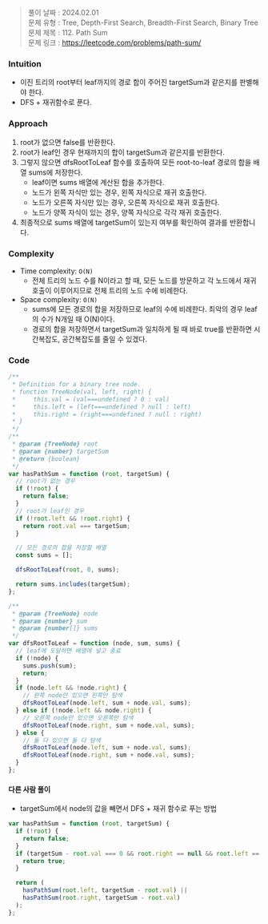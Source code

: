> 풀이 날짜 : 2024.02.01  
> 문제 유형 : Tree, Depth-First Search, Breadth-First Search, Binary Tree  
> 문제 제목 : 112. Path Sum  
> 문제 링크 : https://leetcode.com/problems/path-sum/

### Intuition

- 이진 트리의 root부터 leaf까지의 경로 합이 주어진 targetSum과 같은지를 판별해야 한다.
- DFS + 재귀함수로 푼다.

### Approach

1. root가 없으면 false를 반환한다.
2. root가 leaf인 경우 현재까지의 합이 targetSum과 같은지를 반환한다.
3. 그렇지 않으면 dfsRootToLeaf 함수를 호출하여 모든 root-to-leaf 경로의 합을 배열 sums에 저장한다.
   - leaf이면 sums 배열에 계산된 합을 추가한다.
   - 노드가 왼쪽 자식만 있는 경우, 왼쪽 자식으로 재귀 호출한다.
   - 노드가 오른쪽 자식만 있는 경우, 오른쪽 자식으로 재귀 호출한다.
   - 노드가 양쪽 자식이 있는 경우, 양쪽 자식으로 각각 재귀 호출한다.
4. 최종적으로 sums 배열에 targetSum이 있는지 여부를 확인하여 결과를 반환합니다.

### Complexity

- Time complexity: `O(N)`
  - 전체 트리의 노드 수를 N이라고 할 때, 모든 노드를 방문하고 각 노드에서 재귀 호출이 이루어지므로 전체 트리의 노드 수에 비례한다.
- Space complexity: `O(N)`
  - sums에 모든 경로의 합을 저장하므로 leaf의 수에 비례한다. 최악의 경우 leaf의 수가 N개일 때 O(N)이다.
  - 경로의 합을 저장하면서 targetSum과 일치하게 될 때 바로 true를 반환하면 시간복잡도, 공간복잡도를 줄일 수 있겠다.

### Code

```js
/**
 * Definition for a binary tree node.
 * function TreeNode(val, left, right) {
 *     this.val = (val===undefined ? 0 : val)
 *     this.left = (left===undefined ? null : left)
 *     this.right = (right===undefined ? null : right)
 * }
 */
/**
 * @param {TreeNode} root
 * @param {number} targetSum
 * @return {boolean}
 */
var hasPathSum = function (root, targetSum) {
  // root가 없는 경우
  if (!root) {
    return false;
  }
  // root가 leaf인 경우
  if (!root.left && !root.right) {
    return root.val === targetSum;
  }

  // 모든 경로의 합을 저장할 배열
  const sums = [];

  dfsRootToLeaf(root, 0, sums);

  return sums.includes(targetSum);
};

/**
 * @param {TreeNode} node
 * @param {number} sum
 * @param {number[]} sums
 */
var dfsRootToLeaf = function (node, sum, sums) {
  // leaf에 도달하면 배열에 넣고 종료
  if (!node) {
    sums.push(sum);
    return;
  }
  if (node.left && !node.right) {
    // 왼쪽 node만 있으면 왼쪽만 탐색
    dfsRootToLeaf(node.left, sum + node.val, sums);
  } else if (!node.left && node.right) {
    // 오른쪽 node만 있으면 오른쪽만 탐색
    dfsRootToLeaf(node.right, sum + node.val, sums);
  } else {
    // 둘 다 있으면 둘 다 탐색
    dfsRootToLeaf(node.left, sum + node.val, sums);
    dfsRootToLeaf(node.right, sum + node.val, sums);
  }
};
```

#### 다른 사람 풀이

- targetSum에서 node의 값을 빼면서 DFS + 재귀 함수로 푸는 방법

```js
var hasPathSum = function (root, targetSum) {
  if (!root) {
    return false;
  }
  if (targetSum - root.val === 0 && root.right == null && root.left == null) {
    return true;
  }

  return (
    hasPathSum(root.left, targetSum - root.val) ||
    hasPathSum(root.right, targetSum - root.val)
  );
};
```
